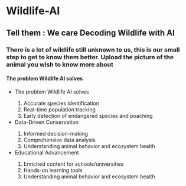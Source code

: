 # Wildlife-AI
<h2>Tell them : We care Decoding Wildlife with AI</h2>
<h3>There is a lot of wildlife still unknown to us, this is our small step to get to know them better. Upload the picture of the animal you wish to know more about</h3>
<h4>The problem Wildlife AI solves</h4>
<ul>
  <li>The problem Wildlife AI solves</li>
  <ol>
    <li> Accurate species identification</li>
    <li>Real-time population tracking</li>
    <li>Early detection of endangered species and poaching</li>
  </ol>
  <li>Data-Driven Conservation</li>
  <ol>
    <li> Informed decision-making</li>
    <li> Comprehensive data analysis</li>
    <li>Understanding animal behavior and ecosystem health</li>
  </ol>
  <li>Educational Advancement</li>
  <ol>
    <li>Enriched content for schools/universities</li>
    <li> Hands-on learning tools</li>
    <li>Understanding animal behavior and ecosystem health</li>
  </ol>
</ul>

